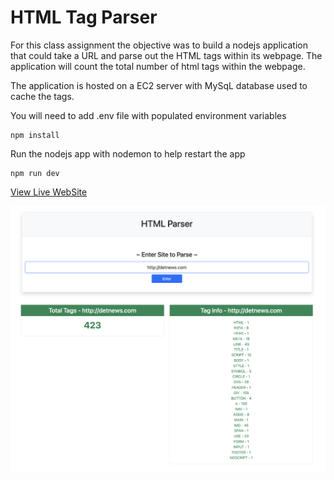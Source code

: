 # HTML Tag Parser

For this class assignment the objective was to build a nodejs application that could take a URL and parse out the HTML tags within its webpage. The application will count the total number of html tags within the webpage.

The application is hosted on a EC2 server with MySqL database used to cache the tags.

You will need to add .env file with populated environment variables

```
npm install
```
Run the nodejs app with nodemon to help restart the app
```
npm run dev
```
[View Live WebSite](https://thelowerorbit.com:5000/assignment2)

![alt text](image.png)